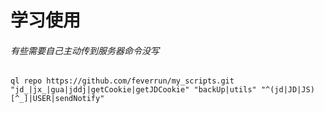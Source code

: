 # 学习使用
###### 有些需要自己主动传到服务器命令没写
`
ql repo https://github.com/feverrun/my_scripts.git "jd_|jx_|gua|jddj|getCookie|getJDCookie" "backUp|utils" "^(jd|JD|JS)[^_]|USER|sendNotify"
`



